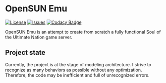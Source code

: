 # OpenSUN Emu

[![License](https://img.shields.io/github/license/cwanix/opensun-emu.svg)](LICENSE)
[![Issues](https://img.shields.io/github/issues/cwanix/opensun-emu.svg)](ISSUES)
[![Codacy Badge](https://api.codacy.com/project/badge/Grade/486a6e567a6c4c6396e67467a38175bc)](https://www.codacy.com/app/CwaniX/OpenSUN-Emu?utm_source=github.com&amp;utm_medium=referral&amp;utm_content=CwaniX/OpenSUN-Emu&amp;utm_campaign=Badge_Grade)

OpenSUN Emu is an attempt to create from scratch a fully functional Soul of the Ultimate Nation game server.

## Project state
Currently, the project is at the stage of modeling architecture. I strive to recognize as many behaviors as possible without any optimization. Therefore, the code may be inefficient and full of unrecognized errors.
